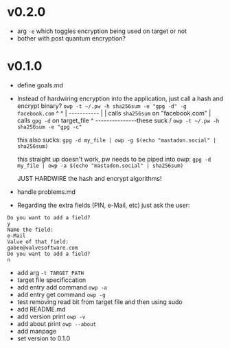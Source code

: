 # v0.2.0

- arg `-e` which toggles encryption being used on target or not
- bother with post quantum encryption?

# v0.1.0

+ define goals.md

+ Instead of hardwiring encryption into the application, just call a hash and
  encrypt binary?
  `owp -t ~/.pw -h sha256sum -e "gpg -d" -g facebook.com`
                 ^            ^
	         |            -----------
                 |                      |
  calls `sha256sum` on "facebook.com"   |
                                        calls `gpg -d` on target_file
                                                    ^
                                      ---------------these suck
                                     \/
  `owp -t ~/.pw -h sha256sum -e "gpg -c"`
  
  this also sucks:
  `gpg -d my_file | owp -g $(echo "mastadon.social" | sha256sum)`
  
  this straight up doesn't work, pw needs to be piped into owp:
  `gpg -d my_file | owp -a $(echo "mastadon.social" | sha256sum)`

  JUST HARDWIRE the hash and encrypt algorithms!

- handle problems.md

- Regarding the extra fields (PIN, e-Mail, etc) just ask the user:
```
Do you want to add a field?
y
Name the field:
e-Mail
Value of that field:
gaben@valvesoftware.com
Do you want to add a field?
n
```

- add arg `-t TARGET_PATH`
- target file specificcation
- add entry add command `owp -a`
- add entry get command `owp -g`
- test removing read bit from target file and then using sudo
- add README.md
- add version print `owp -v`
- add about print `owp --about`
- add manpage
- set version to 0.1.0

